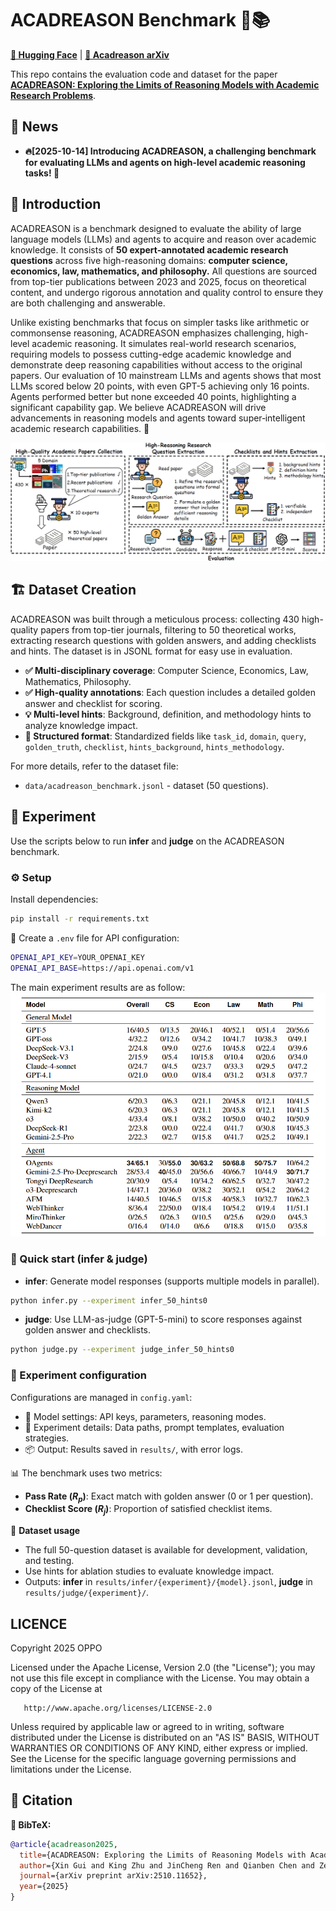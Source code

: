 # ACADREASON Benchmark 🧠📚

[**🤗 Hugging Face**](https://huggingface.co/datasets/PersonalAILab/Acadreason_benchmark) | [**📖 Acadreason arXiv**](http://arxiv.org/abs/2510.11652)

This repo contains the evaluation code and dataset for the paper [**ACADREASON: Exploring the Limits of Reasoning Models with Academic Research Problems**](http://arxiv.org/abs/2510.11652).

## 🔔 News

- **🔥[2025-10-14] Introducing ACADREASON, a challenging benchmark for evaluating LLMs and agents on high-level academic reasoning tasks! 🚀**

## 🧩 Introduction

ACADREASON is a benchmark designed to evaluate the ability of large language models (LLMs) and agents to acquire and reason over academic knowledge. It consists of **50 expert-annotated academic research questions** across five high-reasoning domains: **computer science, economics, law, mathematics, and philosophy.** All questions are sourced from top-tier publications between 2023 and 2025, focus on theoretical content, and undergo rigorous annotation and quality control to ensure they are both challenging and answerable.

Unlike existing benchmarks that focus on simpler tasks like arithmetic or commonsense reasoning, ACADREASON emphasizes challenging, high-level academic reasoning. It simulates real-world research scenarios, requiring models to possess cutting-edge academic knowledge and demonstrate deep reasoning capabilities without access to the original papers. Our evaluation of 10 mainstream LLMs and agents shows that most LLMs scored below 20 points, with even GPT-5 achieving only 16 points. Agents performed better but none exceeded 40 points, highlighting a significant capability gap. We believe ACADREASON will drive advancements in reasoning models and agents toward super‑intelligent academic research capabilities. 🚀

![Workflow](./workflow.png)

## 🏗️ Dataset Creation

ACADREASON was built through a meticulous process: collecting 430 high-quality papers from top-tier journals, filtering to 50 theoretical works, extracting research questions with golden answers, and adding checklists and hints. The dataset is in JSONL format for easy use in evaluation.

- **✅ Multi-disciplinary coverage**: Computer Science, Economics, Law, Mathematics, Philosophy.
- **✅ High-quality annotations**: Each question includes a detailed golden answer and checklist for scoring.
- **💡 Multi-level hints**: Background, definition, and methodology hints to analyze knowledge impact.
- **🧾 Structured format**: Standardized fields like `task_id`, `domain`, `query`, `golden_truth`, `checklist`, `hints_background`, `hints_methodology`.

For more details, refer to the dataset file:

- `data/acadreason_benchmark.jsonl` -  dataset (50 questions).



## 🧪 Experiment

Use the scripts below to run **infer** and **judge** on the ACADREASON benchmark.

### ⚙️ Setup

Install dependencies:

```bash
pip install -r requirements.txt
```

🔐 Create a `.env` file for API configuration:

```bash
OPENAI_API_KEY=YOUR_OPENAI_KEY 
OPENAI_API_BASE=https://api.openai.com/v1
```
The main experiment results are as follow:
![Experiment result](./experiment_result.png)

### 🚀 Quick start (infer & judge)

- **infer**: Generate model responses (supports multiple models in parallel).

```bash
python infer.py --experiment infer_50_hints0 
```

- **judge**: Use LLM-as-judge (GPT-5-mini) to score responses against golden answer and checklists.

```bash
python judge.py --experiment judge_infer_50_hints0
```

### 🧰 Experiment configuration

Configurations are managed in `config.yaml`:

- 🔧 Model settings: API keys, parameters, reasoning modes.
- 🧪 Experiment details: Data paths, prompt templates, evaluation strategies.
- 📦 Output: Results saved in `results/`, with error logs.

📊 The benchmark uses two metrics:

- **Pass Rate ($R_p$)**: Exact match with golden answer (0 or 1 per question).
- **Checklist Score ($R_j$)**: Proportion of satisfied checklist items.

🎯 **Dataset usage**

- The full 50-question dataset is available for development, validation, and testing.
- Use hints for ablation studies to evaluate knowledge impact.
- Outputs: **infer** in `results/infer/{experiment}/{model}.jsonl`, **judge** in `results/judge/{experiment}/`.

## LICENCE
Copyright 2025 OPPO

   Licensed under the Apache License, Version 2.0 (the "License");
   you may not use this file except in compliance with the License.
   You may obtain a copy of the License at

       http://www.apache.org/licenses/LICENSE-2.0

   Unless required by applicable law or agreed to in writing, software
   distributed under the License is distributed on an "AS IS" BASIS,
   WITHOUT WARRANTIES OR CONDITIONS OF ANY KIND, either express or implied.
   See the License for the specific language governing permissions and
   limitations under the License.

## 📝 Citation

**🔖 BibTeX:**

```bibtex
@article{acadreason2025,
  title={ACADREASON: Exploring the Limits of Reasoning Models with Academic Research Problems},
  author={Xin Gui and King Zhu and JinCheng Ren and Qianben Chen and Zekun Moore Wang and Yizhi LI and Xinpeng Liu and Xiaowan Li and Wenli Ren and Linyu Miao and Tianrui Qin and Ziqi Shu and He Zhu and Xiangru Tang and Dingfeng Shi and Jiaheng Liu and Yuchen Eleanor Jiang and Minghao Liu and Ge Zhang and Wangchunshu Zhou},
  journal={arXiv preprint arXiv:2510.11652},
  year={2025}
}
```